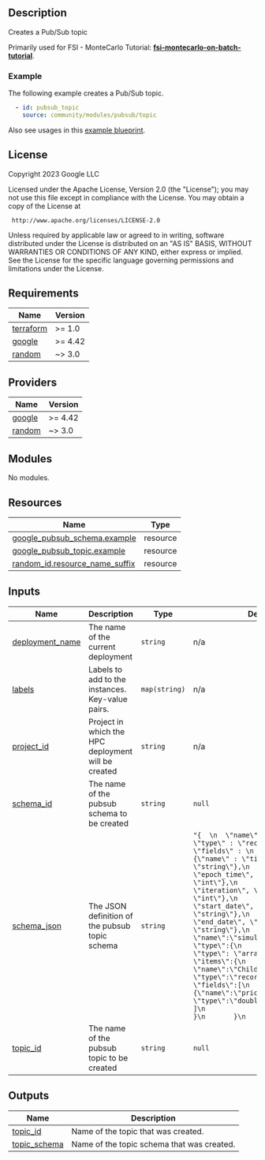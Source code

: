 ## Description

Creates a Pub/Sub topic

Primarily used for FSI - MonteCarlo Tutorial: **[fsi-montecarlo-on-batch-tutorial]**.

[fsi-montecarlo-on-batch-tutorial]: ../docs/tutorials/fsi-montecarlo-on-batch/README.md

### Example

The following example creates a Pub/Sub topic.

```yaml
  - id: pubsub_topic
    source: community/modules/pubsub/topic
```

Also see usages in this
[example blueprint](../../../examples/fsi-montecarlo-on-batch.yaml).

## License

<!-- BEGINNING OF PRE-COMMIT-TERRAFORM DOCS HOOK -->
Copyright 2023 Google LLC

Licensed under the Apache License, Version 2.0 (the "License");
you may not use this file except in compliance with the License.
You may obtain a copy of the License at

     http://www.apache.org/licenses/LICENSE-2.0

Unless required by applicable law or agreed to in writing, software
distributed under the License is distributed on an "AS IS" BASIS,
WITHOUT WARRANTIES OR CONDITIONS OF ANY KIND, either express or implied.
See the License for the specific language governing permissions and
limitations under the License.

## Requirements

| Name | Version |
|------|---------|
| <a name="requirement_terraform"></a> [terraform](#requirement\_terraform) | >= 1.0 |
| <a name="requirement_google"></a> [google](#requirement\_google) | >= 4.42 |
| <a name="requirement_random"></a> [random](#requirement\_random) | ~> 3.0 |

## Providers

| Name | Version |
|------|---------|
| <a name="provider_google"></a> [google](#provider\_google) | >= 4.42 |
| <a name="provider_random"></a> [random](#provider\_random) | ~> 3.0 |

## Modules

No modules.

## Resources

| Name | Type |
|------|------|
| [google_pubsub_schema.example](https://registry.terraform.io/providers/hashicorp/google/latest/docs/resources/pubsub_schema) | resource |
| [google_pubsub_topic.example](https://registry.terraform.io/providers/hashicorp/google/latest/docs/resources/pubsub_topic) | resource |
| [random_id.resource_name_suffix](https://registry.terraform.io/providers/hashicorp/random/latest/docs/resources/id) | resource |

## Inputs

| Name | Description | Type | Default | Required |
|------|-------------|------|---------|:--------:|
| <a name="input_deployment_name"></a> [deployment\_name](#input\_deployment\_name) | The name of the current deployment | `string` | n/a | yes |
| <a name="input_labels"></a> [labels](#input\_labels) | Labels to add to the instances. Key-value pairs. | `map(string)` | n/a | yes |
| <a name="input_project_id"></a> [project\_id](#input\_project\_id) | Project in which the HPC deployment will be created | `string` | n/a | yes |
| <a name="input_schema_id"></a> [schema\_id](#input\_schema\_id) | The name of the pubsub schema to be created | `string` | `null` | no |
| <a name="input_schema_json"></a> [schema\_json](#input\_schema\_json) | The JSON definition of the pubsub topic schema | `string` | `"{  \n  \"name\" : \"Avro\",  \n  \"type\" : \"record\", \n  \"fields\" : \n      [\n       {\"name\" : \"ticker\", \"type\" : \"string\"},\n       {\"name\" : \"epoch_time\", \"type\" : \"int\"},\n       {\"name\" : \"iteration\", \"type\" : \"int\"},\n       {\"name\" : \"start_date\", \"type\" : \"string\"},\n       {\"name\" : \"end_date\", \"type\" : \"string\"},\n       {\n           \"name\":\"simulation_results\",\n           \"type\":{\n               \"type\": \"array\",  \n               \"items\":{\n                   \"name\":\"Child\",\n                   \"type\":\"record\",\n                   \"fields\":[\n                       {\"name\":\"price\", \"type\":\"double\"}\n                   ]\n               }\n           }\n       }\n      ]\n }\n"` | no |
| <a name="input_topic_id"></a> [topic\_id](#input\_topic\_id) | The name of the pubsub topic to be created | `string` | `null` | no |

## Outputs

| Name | Description |
|------|-------------|
| <a name="output_topic_id"></a> [topic\_id](#output\_topic\_id) | Name of the topic that was created. |
| <a name="output_topic_schema"></a> [topic\_schema](#output\_topic\_schema) | Name of the topic schema that was created. |
<!-- END OF PRE-COMMIT-TERRAFORM DOCS HOOK -->
